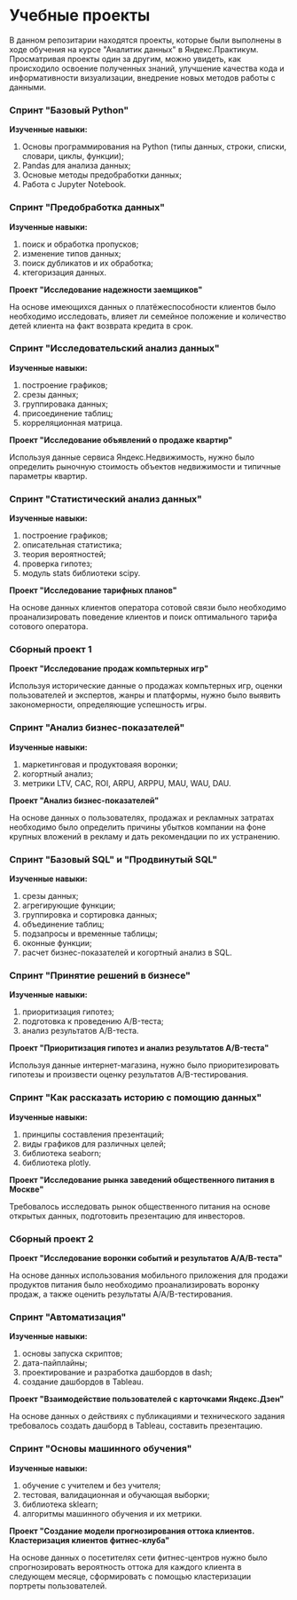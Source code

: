 # Учебные проекты

В данном репозитарии находятся проекты, которые были выполнены в ходе обучения на курсе "Аналитик данных" в Яндекс.Практикум.
Просматривая проекты один за другим, можно увидеть, как происходило освоение полученных знаний, улучшение качества кода и информативности визуализации, внедрение новых методов работы с данными.

### Спринт "Базовый Python"

**Изученные навыки:**
1. Основы программирования на Python (типы данных, строки, списки, словари, циклы, функции);
2. Pandas для анализа данных;
3. Основые методы предобработки данных;
4. Работа с Jupyter Notebook.

### Спринт "Предобработка данных"

**Изученные навыки:**

1. поиск и обработка пропусков;
2. изменение типов данных;
3. поиск дубликатов и их обработка;
4. ктегоризация данных.

**Проект "Исследование надежности заемщиков"** 

На основе имеющихся данных о платёжеспособности клиентов было необходимо исследовать, влияет ли семейное положение и количество детей клиента на факт возврата кредита в срок.

### Спринт "Исследовательский анализ данных"

**Изученные навыки:**

1. построение графиков;
2. срезы данных;
3. группировака данных;
4. присоединение таблиц;
5. корреляционная матрица.

**Проект "Исследование объявлений о продаже квартир"** 

Используя данные сервиса Яндекс.Недвижимость, нужно было определить рыночную стоимость объектов недвижимости и типичные параметры квартир.

### Спринт "Статистический анализ данных"

**Изученные навыки:**

1. построение графиков;
2. описательная статистика;
3. теория вероятностей;
4. проверка гипотез;
5. модуль stats библиотеки scipy.

**Проект "Исследование тарифных планов"** 

На основе данных клиентов оператора сотовой связи было необходимо проанализировать поведение клиентов и поиск оптимального тарифа сотового оператора.

### Сборный проект 1

**Проект "Исследование продаж компьтерных игр"**

Используя исторические данные о продажах компьтерных игр, оценки пользователей и экспертов, жанры и платформы, нужно было выявить закономерности, определяющие успешность игры.

### Спринт "Анализ бизнес-показателей"

**Изученные навыки:**

1. маркетинговая и продуктоваяя воронки;
2. когортный анализ;
3. метрики LTV, CAC, ROI, ARPU, ARPPU, MAU, WAU, DAU.

**Проект "Анализ бизнес-показателей"** 

На основе данных о пользователях, продажах и рекламных затратах необходимо было определить причины убытков компании на фоне крупных вложений в рекламу и дать рекомендации по их устранению.

### Спринт "Базовый SQL" и "Продвинутый SQL"

**Изученные навыки:**

1. срезы данных;
2. агрегирующие функции;
3. группировка и сортировка данных;
4. объединение таблиц;
5. подзапросы и временные таблицы;
6. оконные функции;
7. расчет бизнес-показателей и когортный анализ в SQL.

### Спринт "Принятие решений в бизнесе"

**Изученные навыки:**

1. приоритизация гипотез;
2. подготовка к проведению A/B-теста;
3. анализ результатов A/B-теста.

**Проект "Приоритизация гипотез и анализ результатов A/B-теста"** 

Используя данные интернет-магазина, нужно было приоритезировать гипотезы и произвести оценку результатов A/B-тестирования.

### Спринт "Как рассказать историю с помощию данных"

**Изученные навыки:**

1. принципы составления презентаций;
2. виды графиков для различных целей;
3. библиотека seaborn;
4. библиотека plotly.

**Проект "Исследование рынка заведений общественного питания в Москве"** 

Требовалось исследовать рынок общественного питания на основе открытых данных, подготовить презентацию для инвесторов.

### Сборный проект 2

**Проект "Исследование воронки событий и результатов А/А/В-теста"**

На основе данных использования мобильного приложения для продажи продуктов питания было необходимо проанализировать воронку продаж, а также оценить результаты A/A/B-тестирования.

### Спринт "Автоматизация"

**Изученные навыки:**

1. основы запуска скриптов;
2. дата-пайплайны;
3. проектирование и разработка дашбордов в dash;
4. создание дашбордов в Tableau.

**Проект "Взаимодействие пользователей с карточками Яндекс.Дзен"** 

На основе данных о действиях с публикациями и технического задания требовалось создать дашборд в Tableau, составить презентацию.

### Спринт "Основы машинного обучения"

**Изученные навыки:**

1. обучение с учителем и без учителя;
2. тестовая, валидационная и обучающая выборки;
3. библиотека sklearn;
4. алгоритмы машинного обучения и их метрики.

**Проект "Создание модели прогнозирования оттока клиентов. Кластеризация клиентов фитнес-клуба"** 

На основе данных о посетителях сети фитнес-центров нужно было спрогнозировать вероятность оттока для каждого клиента в следующем месяце, сформировать с помощью кластеризации портреты пользователей.
